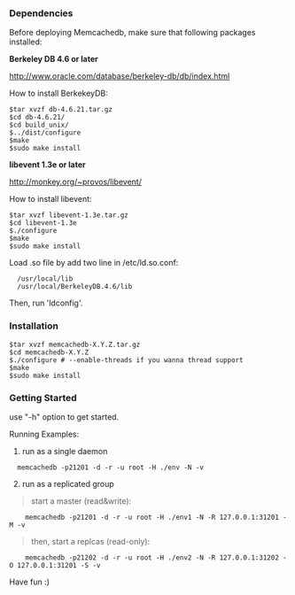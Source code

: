 ### Dependencies ###

Before deploying Memcachedb, make sure that following packages installed:

**Berkeley DB 4.6 or later**

http://www.oracle.com/database/berkeley-db/db/index.html

How to install BerkekeyDB:

```
$tar xvzf db-4.6.21.tar.gz
$cd db-4.6.21/
$cd build_unix/
$../dist/configure
$make
$sudo make install
```

**libevent 1.3e or later**

http://monkey.org/~provos/libevent/

How to install libevent:

```
$tar xvzf libevent-1.3e.tar.gz
$cd libevent-1.3e
$./configure
$make
$sudo make install
```

Load .so file by add two line in /etc/ld.so.conf:

```
  /usr/local/lib
  /usr/local/BerkeleyDB.4.6/lib
```

Then, run 'ldconfig'.

### Installation ###

```
$tar xvzf memcachedb-X.Y.Z.tar.gz
$cd memcachedb-X.Y.Z
$./configure # --enable-threads if you wanna thread support
$make
$sudo make install
```

### Getting Started ###

use "-h" option to get started.

Running Examples:

1. run as a single daemon

```
  memcachedb -p21201 -d -r -u root -H ./env -N -v
```

2. run as a replicated group

> start a master (read&write):

```
    memcachedb -p21201 -d -r -u root -H ./env1 -N -R 127.0.0.1:31201 -M -v
```

> then, start a replcas (read-only):

```
    memcachedb -p21202 -d -r -u root -H ./env2 -N -R 127.0.0.1:31202 -O 127.0.0.1:31201 -S -v
```

Have fun :)